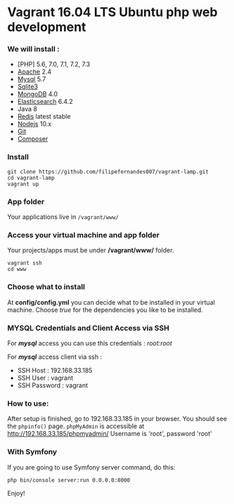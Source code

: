 # Vagrant 16.04 LTS Ubuntu php web development

### We will install :

* [PHP] 5.6, 7.0, 7.1, 7.2, 7.3
* [Apache](https://www.apache.org/) 2.4
* [Mysql](https://dev.mysql.com/downloads/mysql/5.7.html) 5.7
* [Sqlite3](https://sqlite.org/index.html)
* [MongoDB](https://www.mongodb.com/download-center) 4.0
* [Elasticsearch](https://www.elastic.co/products/elasticsearch) 6.4.2
* Java 8
* [Redis](https://redis.io) latest stable
* [Nodejs](https://nodejs.org) 10.x
* [Git](https://git-scm.com)
* [Composer](https://getcomposer.org/)

### Install

```
git clone https://github.com/filipefernandes007/vagrant-lamp.git
cd vagrant-lamp
vagrant up
```

### App folder

Your applications live in `` /vagrant/www/ ``

### Access your virtual machine and app folder

Your projects/apps must be under **/vagrant/www/** folder.
```
vagrant ssh
cd www
```

### Choose what to install

At **config/config.yml** you can decide what to be installed 
in your virtual machine. Choose _true_ for the dependencies you like to
be installed.

### MYSQL Credentials and Client Access via SSH

For _**mysql**_ access you can use this credentials : *root:root*

For _**mysql**_ access client via ssh :

* SSH Host : 192.168.33.185
* SSH User : vagrant
* SSH Password : vagrant

### How to use:

After setup is finished, go to 192.168.33.185 in your browser. You should see the `phpinfo()` page.
`phpMyAdmin` is accessible at http://192.168.33.185/phpmyadmin/ Username is 'root', password 'root'

### With Symfony

If you are going to use Symfony server command, do this:

```
php bin/console server:run 0.0.0.0:8000
```

Enjoy!